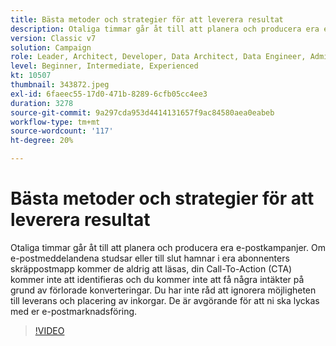 ```yaml
---
title: Bästa metoder och strategier för att leverera resultat
description: Otaliga timmar går åt till att planera och producera era e-postkampanjer. Om e-postmeddelandena studsar eller till slut hamnar i din prenumerations skräppostmapp kommer de... (Beskrivningarna ska vara mellan 60 och 160 tecken)
version: Classic v7
solution: Campaign
role: Leader, Architect, Developer, Data Architect, Data Engineer, Admin, User
level: Beginner, Intermediate, Experienced
kt: 10507
thumbnail: 343872.jpeg
exl-id: 6faeec55-17d0-471b-8289-6cfb05cc4ee3
duration: 3278
source-git-commit: 9a297cda953d4414131657f9ac84580aea0eabeb
workflow-type: tm+mt
source-wordcount: '117'
ht-degree: 20%

---
```


# Bästa metoder och strategier för att leverera resultat

Otaliga timmar går åt till att planera och producera era e-postkampanjer. Om e-postmeddelandena studsar eller till slut hamnar i era abonnenters skräppostmapp kommer de aldrig att läsas, din Call-To-Action (CTA) kommer inte att identifieras och du kommer inte att få några intäkter på grund av förlorade konverteringar. Du har inte råd att ignorera möjligheten till leverans och placering av inkorgar. De är avgörande för att ni ska lyckas med er e-postmarknadsföring.

>[!VIDEO](https://video.tv.adobe.com/v/343872/?quality=12&learn=on)

